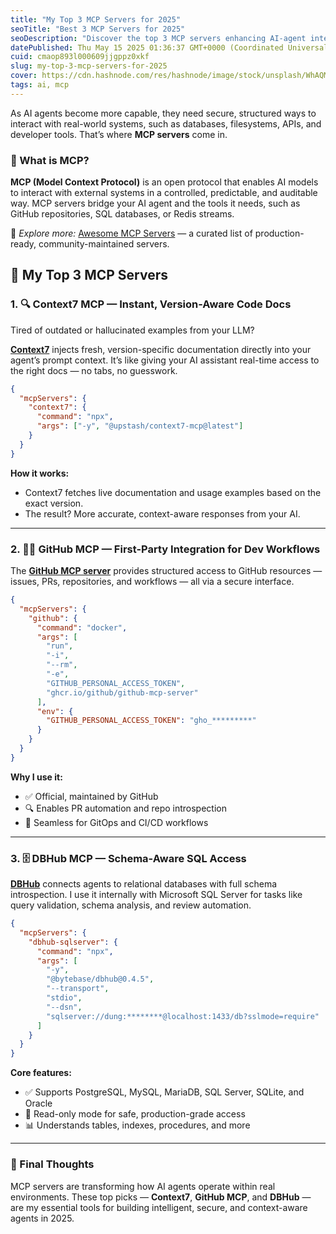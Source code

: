 ```yaml
---
title: "My Top 3 MCP Servers for 2025"
seoTitle: "Best 3 MCP Servers for 2025"
seoDescription: "Discover the top 3 MCP servers enhancing AI-agent interactions with tools like GitHub and SQL for secure, context-aware solutions in 2025"
datePublished: Thu May 15 2025 01:36:37 GMT+0000 (Coordinated Universal Time)
cuid: cmaop893l000609jjgppz0xkf
slug: my-top-3-mcp-servers-for-2025
cover: https://cdn.hashnode.com/res/hashnode/image/stock/unsplash/WhAQMsdRKMI/upload/d65303f6a85d36b3da5fba70477cef76.jpeg
tags: ai, mcp
---
```


As AI agents become more capable, they need secure, structured ways to interact with real-world systems, such as databases, filesystems, APIs, and developer tools. That’s where **MCP servers** come in.

### **🧠 What is MCP?**

**MCP (Model Context Protocol)** is an open protocol that enables AI models to interact with external systems in a controlled, predictable, and auditable way. MCP servers bridge your AI agent and the tools it needs, such as GitHub repositories, SQL databases, or Redis streams.

🔗 _Explore more:_ [Awesome MCP Servers](https://github.com/punkpeye/awesome-mcp-servers) — a curated list of production-ready, community-maintained servers.

## **🚀 My Top 3 MCP Servers**

### **1\. 🔍 Context7 MCP — Instant, Version-Aware Code Docs**

Tired of outdated or hallucinated examples from your LLM?

[**Context7**](https://github.com/upstash/context7) injects fresh, version-specific documentation directly into your agent’s prompt context. It’s like giving your AI assistant real-time access to the right docs — no tabs, no guesswork.

```json
{
  "mcpServers": {
    "context7": {
      "command": "npx",
      "args": ["-y", "@upstash/context7-mcp@latest"]
    }
  }
}
```

**How it works:**

- Context7 fetches live documentation and usage examples based on the exact version.
- The result? More accurate, context-aware responses from your AI.

---

### **2\. 🧑‍💻 GitHub MCP — First-Party Integration for Dev Workflows**

The [**GitHub MCP server**](https://github.com/github/github-mcp-server) provides structured access to GitHub resources — issues, PRs, repositories, and workflows — all via a secure interface.

```json
{
  "mcpServers": {
    "github": {
      "command": "docker",
      "args": [
        "run",
        "-i",
        "--rm",
        "-e",
        "GITHUB_PERSONAL_ACCESS_TOKEN",
        "ghcr.io/github/github-mcp-server"
      ],
      "env": {
        "GITHUB_PERSONAL_ACCESS_TOKEN": "gho_*********"
      }
    }
  }
}
```

**Why I use it:**

- ✅ Official, maintained by GitHub
- 🔍 Enables PR automation and repo introspection
- 🔄 Seamless for GitOps and CI/CD workflows

---

### **3\. 🗄️ DBHub MCP — Schema-Aware SQL Access**

[**DBHub**](https://github.com/bytebase/dbhub) connects agents to relational databases with full schema introspection. I use it internally with Microsoft SQL Server for tasks like query validation, schema analysis, and review automation.

```json
{
  "mcpServers": {
    "dbhub-sqlserver": {
      "command": "npx",
      "args": [
        "-y",
        "@bytebase/dbhub@0.4.5",
        "--transport",
        "stdio",
        "--dsn",
        "sqlserver://dung:********@localhost:1433/db?sslmode=require"
      ]
    }
  }
}
```

**Core features:**

- ✅ Supports PostgreSQL, MySQL, MariaDB, SQL Server, SQLite, and Oracle
- 🔐 Read-only mode for safe, production-grade access
- 📊 Understands tables, indexes, procedures, and more

---

### **🧩 Final Thoughts**

MCP servers are transforming how AI agents operate within real environments. These top picks — **Context7**, **GitHub MCP**, and **DBHub** — are my essential tools for building intelligent, secure, and context-aware agents in 2025.
